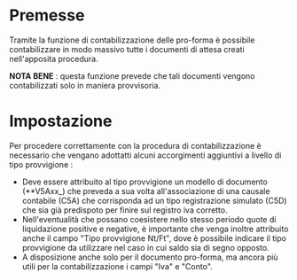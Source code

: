 # Premesse

Tramite la funzione di contabilizzazione delle pro-forma è possibile contabilizzare in modo massivo tutte i documenti di attesa creati nell'apposita procedura.

**NOTA BENE** :  questa funzione prevede che tali documenti vengono contabilizzati solo in maniera provvisoria.

# Impostazione

Per procedere correttamente con la procedura di contabilizzazione è necessario che vengano adottatti alcuni accorgimenti aggiuntivi a livello di tipo provvigione : 
* Deve essere attribuito al tipo provvigione un modello di documento (**V5Axx_) che preveda a sua volta all'associazione di una causale contabile (C5A) che corrisponda ad un tipo registrazione simulato (C5D) che sia già predispoto per finire sul registro iva corretto.
* Nell'eventualità che possano coesistere nello stesso periodo quote di liquidazione positive e negative, è importante che venga inoltre attribuito anche il campo "Tipo provvigione Nt/Ft", dove è possibile indicare il tipo provvigione da utilizzare nel caso in cui saldo sia di segno opposto.
* A disposizione anche solo per il documento pro-forma, ma ancora più utili per la contabilizzazione i campi "Iva" e "Conto".

